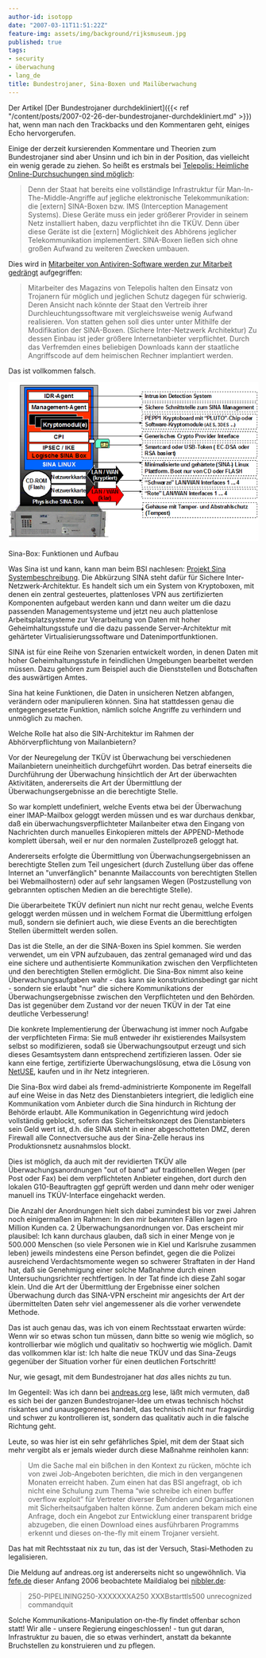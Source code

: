 ```yaml
---
author-id: isotopp
date: "2007-03-11T11:51:22Z"
feature-img: assets/img/background/rijksmuseum.jpg
published: true
tags:
- security
- überwachung
- lang_de
title: Bundestrojaner, Sina-Boxen und Mailüberwachung
---
```

Der Artikel 
[Der Bundestrojaner durchdekliniert]({{< ref "/content/posts/2007-02-26-der-bundestrojaner-durchdekliniert.md" >}})
hat, wenn man nach den Trackbacks und den Kommentaren geht, einiges Echo
hervorgerufen.

Einige der derzeit kursierenden Kommentare und Theorien zum Bundestrojaner
sind aber Unsinn und ich bin in der Position, das vielleicht ein wenig
gerade zu ziehen. So heißt es erstmals bei
[Telepolis: Heimliche Online-Durchsuchungen sind möglich](http://www.heise.de/tp/r4/artikel/24/24766/1.html): 

> Denn der Staat hat bereits eine vollständige Infrastruktur für
> Man-In-The-Middle-Angriffe auf jegliche elektronische Telekommunikation:
> die [extern] SINA-Boxen bzw. IMS (Interception Management Systems). Diese
> Geräte muss ein jeder größerer Provider in seinem Netz installiert haben,
> dazu verpflichtet ihn die TKÜV. Denn über diese Geräte ist die [extern]
> Möglichkeit des Abhörens jeglicher Telekommunikation implementiert.
> SINA-Boxen ließen sich ohne großen Aufwand zu weiteren Zwecken umbauen.

Dies wird in 
[Mitarbeiter von Antiviren-Software werden zur Mitarbeit gedrängt](http://www.gulli.com/news/schweizer-bundestrojaner-2007-03-07/) aufgegriffen: 

> Mitarbeiter des Magazins von Telepolis halten den Einsatz von Trojanern
> für möglich und jeglichen Schutz dagegen für schwierig. Deren Ansicht nach
> könnte der Staat den Vertreib ihrer Durchleuchtungssoftware mit
> vergleichsweise wenig Aufwand realisieren. Von statten gehen soll dies
> unter unter Mithilfe der Modifikation der SINA-Boxen. (Sichere
> Inter-Netzwerk Architektur) Zu dessen Einbau ist jeder größere
> Internetanbieter verpflichtet. Durch das Verfremden eines beliebigen
> Downloads kann der staatliche Angriffscode auf dem heimischen Rechner
> implantiert werden.

Das ist vollkommen falsch.

![](/uploads/sina-schema.gif)

Sina-Box: Funktionen und Aufbau

Was Sina ist und kann, kann man beim BSI nachlesen:
[Projekt Sina Systembeschreibung](http://www.bsi.de/fachthem/sina/sysbesch/sysbesch.htm).
Die Abkürzung SINA steht dafür für Sichere Inter-Netzwerk-Architektur. Es
handelt sich um ein System von Kryptoboxen, mit denen ein zentral
gesteuertes, plattenloses VPN aus zertifizierten Komponenten aufgebaut
werden kann und dann weiter um die dazu passenden Managementsysteme und
jetzt neu auch plattenlose Arbeitsplatzsysteme zur Verarbeitung von Daten
mit hoher Geheimhaltungsstufe und die dazu passende Server-Architektur mit
gehärteter Virtualisierungssoftware und Datenimportfunktionen.

SINA ist für eine Reihe von Szenarien entwickelt worden, in denen Daten mit
hoher Geheimhaltungsstufe in feindlichen Umgebungen bearbeitet werden
müssen. Dazu gehören zum Beispiel auch die Dienststellen und Botschaften des
auswärtigen Amtes.

Sina hat keine Funktionen, die Daten in unsicheren Netzen abfangen,
verändern oder manipulieren können. Sina hat stattdessen genau die
entgegengesetzte Funktion, nämlich solche Angriffe zu verhindern und
unmöglich zu machen.

Welche Rolle hat also die SIN-Architektur im Rahmen der Abhörverpflichtung
von Mailanbietern?

Vor der Neuregelung der TKÜV ist Überwachung bei verschiedenen Mailanbietern
uneinheitlich durchgeführt worden. Das betraf einerseits die Durchführung
der Überwachung hinsichtlich der Art der überwachten Aktivitäten,
andererseits die Art der Übermittlung der Überwachungsergebnisse an die
berechtigte Stelle.

So war komplett undefiniert, welche Events etwa bei der Überwachung einer
IMAP-Mailbox geloggt werden müssen und es war durchaus denkbar, daß ein
überwachungsverpflichteter Mailanbeiter etwa den Eingang von Nachrichten
durch manuelles Einkopieren mittels der APPEND-Methode komplett übersah,
weil er nur den normalen Zustellprozeß geloggt hat. 

Andererseits erfolgte die Übermittlung von Überwachungsergebnissen an
berechtigte Stellen zum Teil ungesichert (durch Zustellung über das offene
Internet an "unverfänglich" benannte Mailaccounts von berechtigten Stellen
bei Webmailhostern) oder auf sehr langsamen Wegen (Postzustellung von
gebrannten optischen Medien an die berechtigte Stelle).

Die überarbeitete TKÜV definiert nun nicht nur recht genau, welche Events
geloggt werden müssen und in welchem Format die Übermittlung erfolgen muß,
sondern sie definiert auch, wie diese Events an die berechtigten Stellen
übermittelt werden sollen.

Das ist die Stelle, an der die SINA-Boxen ins Spiel kommen. Sie werden
verwendet, um ein VPN aufzubauen, das zentral gemanaged wird und das eine
sichere und authentisierte Kommunikation zwischen den Verpflichteten und den
berechtigten Stellen ermöglicht. Die Sina-Box nimmt also keine
Überwachungsaufgaben wahr - das kann sie konstruktionsbedingt gar nicht -
sondern sie erlaubt "nur" die sichere Kommunikations der
Überwachungsergebnisse zwischen den Verpflichteten und den Behörden. Das ist
gegenüber dem Zustand vor der neuen TKÜV in der Tat eine deutliche
Verbesserung!

Die konkrete Implementierung der Überwachung ist immer noch Aufgabe der
verpflichteten Firma: Sie muß entweder ihr existierendes Mailsystem selbst
so modifizieren, sodaß sie Überwachungsoutput erzeugt und sich dieses
Gesamtsystem dann entsprechend zertifizieren lassen. Oder sie kann eine
fertige, zertifizierte Überwachungslösung, etwa die Lösung von
[NetUSE](http://netuse.de), kaufen und in ihr Netz integrieren.

Die Sina-Box wird dabei als fremd-administrierte Komponente im Regelfall auf
eine Weise in das Netz des Dienstanbieters integriert, die lediglich eine
Kommunikation vom Anbieter durch die Sina hindurch in Richtung der Behörde
erlaubt. Alle Kommunikation in Gegenrichtung wird jedoch vollständig
geblockt, sofern das Sicherheitskonzept des Dienstanbieters sein Geld wert
ist, d.h. die SINA steht in einer abgeschotteten DMZ, deren Firewall alle
Connectversuche aus der Sina-Zelle heraus ins Produktionsnetz ausnahmslos
blockt.

Dies ist möglich, da auch mit der revidierten TKÜV alle
Überwachungsanordnungen "out of band" auf traditionellen Wegen (per Post
oder Fax) bei dem verpflichteten Anbieter eingehen, dort durch den lokalen
G10-Beauftragten ggf geprüft werden und dann mehr oder weniger manuell ins
TKÜV-Interface eingehackt werden.

Die Anzahl der Anordnungen hielt sich dabei zumindest bis vor zwei Jahren
noch einigermaßen im Rahmen: In den mir bekannten Fällen lagen pro Million
Kunden ca. 2 Überwachungsanordnungen vor. Das erscheint mir plausibel: Ich
kann durchaus glauben, daß sich in einer Menge von je 500.000 Menschen (so
viele Personen wie in Kiel und Karlsruhe zusammen leben) jeweils mindestens
eine Person befindet, gegen die die Polizei ausreichend Verdachtsmomente
wegen so schwerer Straftaten in der Hand hat, daß sie Genehmigung einer
solche Maßnahme durch einen Untersuchungsrichter rechtfertigen. In der Tat
finde ich diese Zahl sogar klein. Und die Art der Übermittlung der
Ergebnisse einer solchen Überwachung durch das SINA-VPN erscheint mir
angesichts der Art der übermittelten Daten sehr viel angemessener als die
vorher verwendete Methode.

Das ist auch genau das, was ich von einem Rechtsstaat erwarten würde: Wenn
wir so etwas schon tun müssen, dann bitte so wenig wie möglich, so
kontrollierbar wie möglich und qualitativ so hochwertig wie möglich. Damit
das vollkommen klar ist: Ich halte die neue TKÜV und das Sina-Zeugs
gegenüber der Situation vorher für einen deutlichen Fortschritt!

Nur, wie gesagt, mit dem Bundestrojaner hat _das_ alles nichts zu tun.

Im Gegenteil: Was ich dann bei
[andreas.org](http://www.andreas.org/blog/?p=307) lese, läßt mich vermuten,
daß es sich bei der ganzen Bundestrojaner-Idee um etwas technisch höchst
riskantes und unausgegorenes handelt, das technisch nicht nur fragwürdig und
schwer zu kontrollieren ist, sondern das qualitativ auch in die falsche
Richtung geht.

Leute, so was hier ist ein sehr gefährliches Spiel, mit dem der Staat sich
mehr vergibt als er jemals wieder durch diese Maßnahme reinholen kann:

> Um die Sache mal ein bißchen in den Kontext zu rücken, möchte ich von zwei
> Job-Angeboten berichten, die mich in den vergangenen Monaten erreicht
> haben. Zum einen hat das BSI angefragt, ob ich nicht eine Schulung zum
> Thema &#8220;wie schreibe ich einen buffer overflow exploit&#8221; für
> Vertreter diverser Behörden und Organisationen mit Sicherheitsaufgaben
> halten könne. Zum anderen bekam mich eine Anfrage, doch ein Angebot zur
> Entwicklung einer transparent bridge abzugeben, die einen Download eines
> ausführbaren Programms erkennt und dieses on-the-fly mit einem Trojaner
> versieht.

Das hat mit Rechtsstaat nix zu tun, das ist der Versuch, Stasi-Methoden zu
legalisieren.

Die Meldung auf andreas.org ist andererseits nicht so ungewöhnlich. Via 
[fefe.de](http://blog.fefe.de/?ts=bd1cf9c9) dieser Anfang 2006 beobachtete Maildialog bei 
[nibbler.de](http://nibbler.de/tkuev): 

> 250-PIPELINING250-XXXXXXXA250 XXXBstarttls500 unrecognized commandquit

Solche Kommunikations-Manipulation on-the-fly findet offenbar schon statt!
Wir alle - unsere Regierung eingeschlossen! - tun gut daran, Infrastruktur
zu bauen, die so etwas verhindert, anstatt da bekannte Bruchstellen zu
konstruieren und zu pflegen.
